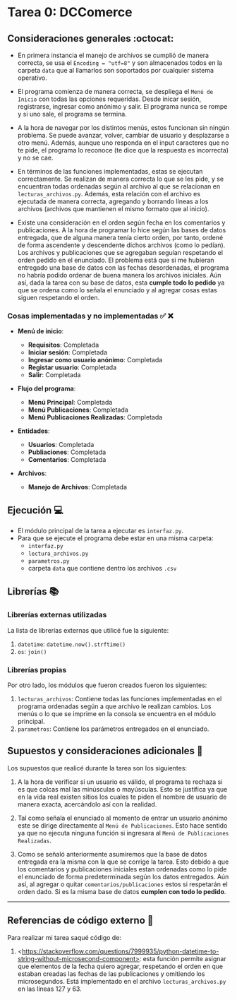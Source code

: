 # Tarea 0: DCComerce


## Consideraciones generales :octocat:

* En primera instancia el manejo de archivos se cumplió de manera correcta, se usa el ```Encoding = "utf=8"``` y son almacenados todos en la carpeta ```data``` que al llamarlos son soportados por cualquier sistema operativo.

* El programa comienza de manera correcta, se despliega el ```Menú de Inicio``` con todas las opciones requeridas. Desde inicar sesión, registrarse, ingresar como anónimo y salir. El programa nunca se rompe y si uno sale, el programa se termina.

* A la hora de navegar por los distintos menús, estos funcionan sin ningún problema. Se puede avanzar, volver, cambiar de usuario y desplazarse a otro menú. Además, aunque uno responda en el input caracteres que no te pide, el programa lo reconoce (te dice que la respuesta es incorrecta) y no se cae.

* En términos de las funciones implementadas, estas se ejecutan correctamente. Se realizan de manera correcta lo que se les pide, y se encuentran todas ordenadas según al archivo al que se relacionan en ```lecturas_archivos.py```. Además, esta relación con el archivo es ejecutada de manera correcta, agregando y borrando líneas a los archivos (archivos que mantienen el mismo formato que al inicio).

* Existe una consideración en el orden según fecha en los comentarios y publicaciones. A la hora de programar lo hice según las bases de datos entregada, que de alguna manera tenía cierto orden, por tanto, ordené de forma ascendente y descendente dichos archivos (como lo pedían). Los archivos y publicaciones que se agregaban seguían respetando el orden pedido en el enunciado. El problema está que si me hubieran entregado una base de datos con las fechas desordenadas, el programa no habría podido ordenar de buena manera los archivos iniciales. Aún así, dada la tarea con su base de datos, esta **cumple todo lo pedido** ya que se ordena como lo señala el enunciado y al agregar cosas estas siguen respetando el orden.


### Cosas implementadas y no implementadas :white_check_mark: :x:

* **Menú de inicio**:
    * **Requisitos**: Completada
    * **Iniciar sesión**: Completada
    * **Ingresar como usuario anónimo**: Completada
    * **Registar usuario**: Completada
    * **Salir**: Completada


* **Flujo del programa**:
    * **Menú Principal**: Completada
    * **Menú Publicaciones**: Completada
    * **Menú Publicaciones Realizadas**: Completada


* **Entidades**:
    * **Usuarios**: Completada
    * **Publiaciones**: Completada
    * **Comentarios**: Completada


* **Archivos**:
    * **Manejo de Archivos**: Completada

## Ejecución :computer:
* El módulo principal de la tarea a ejecutar es  ```interfaz.py```. 
* Para que se ejecute el programa debe estar en una misma carpeta:
    * ```interfaz.py```
    * ```lectura_archivos.py```
    * ```parametros.py```
    * carpeta ```data``` que contiene dentro los archivos ```.csv```

## Librerías :books:
### Librerías externas utilizadas
La lista de librerías externas que utilicé fue la siguiente:

1. ```datetime```: ```datetime.now().strftime()```
2. ```os```: ```join()``` 

### Librerías propias
Por otro lado, los módulos que fueron creados fueron los siguientes:

1. ```lecturas_archivos```: Contiene todas las funciones implementadas en el programa ordenadas según a que archivo le realizan cambios. Los menús o lo que se imprime en la consola se encuentra en el módulo principal.
2. ```parametros```: Contiene los parámetros entregados en el enunciado.

## Supuestos y consideraciones adicionales :thinking:
Los supuestos que realicé durante la tarea son los siguientes:

1. A la hora de verificar si un usuario es válido, el programa te rechaza si es que colcas mal las minúsculas o mayúsculas. Esto se justifica ya que en la vida real existen sitios los cuales te piden el nombre de usuario de manera exacta, acercándolo así con la realidad. 

2. Tal como señala el enunciado al momento de entrar un usuario anónimo este se dirige directamente al ```Menú de Publicaciones```. Esto hace sentido ya que no ejecuta ninguna función si ingresara al ```Menú de Publicaciones Realizadas```.

3. Como se señaló anteriormente asumiremos que la base de datos entregada era la misma con la que se corrige la tarea. Esto debido a que los comentarios y publicaciones iniciales estan ordenadas como lo pide el enunciado de forma predeterminada según los datos entregados. Aún así, al agregar o quitar ```comentarios/publicaciones``` estos si respetarán el orden dado. Si es la misma base de datos **cumplen con todo lo pedido**. 

-------

## Referencias de código externo :book:

Para realizar mi tarea saqué código de:
1. \<https://stackoverflow.com/questions/7999935/python-datetime-to-string-without-microsecond-component>: esta función permite asignar que elementos de la fecha quiero agregar, respetando el orden en que estaban creadas las fechas de las publicaciones y omitiendo los microsegundos. Está implementado en el archivo ```lecturas_archivos.py``` en las líneas 127 y 63.
